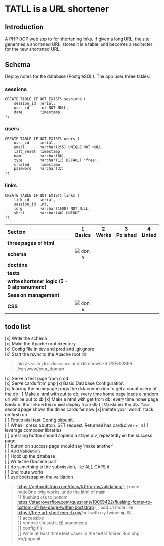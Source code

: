 # TATLL is a URL shortener

## Introduction

A PHP OOP web app to for shortening links.  If given a long URL, the site generates a shortened URL, stores it in a table, and becomes a redirecter for the new shortened URL.

## Schema

Deploy notes for the database (PostgreSQL).  The app uses three tables:  

### sessions
```
CREATE TABLE IF NOT EXISTS sessions (
    session_id  serial,
    user_id     int NOT NULL,
    date        timestamp
);
```

### users
```
CREATE TABLE IF NOT EXISTS users (
    user_id     serial,
    email       varchar(255) UNIQUE NOT NULL,
    last_reset  timestamp,
    name        varchar(60),
    type        varchar(12) DEFAULT 'free',
    created     timestamp,
    password    varchar(32)
);
```

### links
```
CREATE TABLE IF NOT EXISTS links (
    link_id     serial,
    session_id  int,
    long        varchar(1000) NOT NULL,
    short       varchar(40) UNIQUE
);
```
[done]: https://user-images.githubusercontent.com/29199184/32275438-8385f5c0-bf0b-11e7-9406-42265f71e2bd.png "Done"

|               Section              | 1<br>Basics | 2<br>Works   | 3<br>Polished     | 4<br>Linted |
|:-------------------------------- |:-----------------:|:-------------:|:-------------:|:----------------:|
|**three pages of html**    |      |  |   |
|**schema**           |  ![done][done]        |    |  |                                  |
|**doctrine**           |       |  |  |                                  |
|**tests**    |     |  |   |                        |
|**write shortener logic (5 - 9 alphanumeric)**   |      |               |               |                                  |
|**Session management**         |                   |               |               |                                  |
|**CSS**         |![done][done]   |               |               |                                  |


## todo list
[x] Write the schema  
[x] Make the Apache root directory  
[x] Config file in dev and prod and .gitignore  
[x] Start the rsync to the Apache root dir  

> run as `sudo /bin/bcompare` 
or
> sudo chown -R $USER:$USER /var/www/your_domain

[x] Serve a test page  from prod  
[x] Serve cards from php
[x] Basic Database Configuration.  
[x] loading the homepage pings the dataconnection to get a count query of the db
[ ] Make a html with put to db; every time home page loads a random url will be put to db
[x] Make a html with get from db; every time home page loads all the links retrieve and display from db
[ ] Cards are the db.  Your second page shows the db as cards for now
[x] Imitate your 'world' stack on first run  
[ ] First trivial test. Config phpunit.  
[ ] When I press a button, GET request.  Returned has cardsdivs++, n
[ ] leverage composer libraries    
[ ] pressing button should append a stripe div, repeatedly on the success page  
[ ] button on success page should say 'make another'   
[ ] Add Validation  
[ ] Hook up the database  
[ ] Write the Doctrine part  
[ ] do something to the submission, like ALL CAPS it   
[ ] 2nd route works   
[ ] use bootstrap on the validation  
>  https://getbootstrap.com/docs/5.0/forms/validation/
[ ] once routeOne twig works, undo the html of main   
[ ] flushing css to bottom https://stackoverflow.com/questions/10099422/flushing-footer-to-bottom-of-the-page-twitter-bootstrap 
[ ] add UI more like https://free-url-shortener.rb.gy/ but with my twinning JS    
[ ] accessible    
[ ] remove unused USE statements    
[ ] config file   
[ ] Write at least three test cases in the tests/ folder. Run php bin/phpunit
